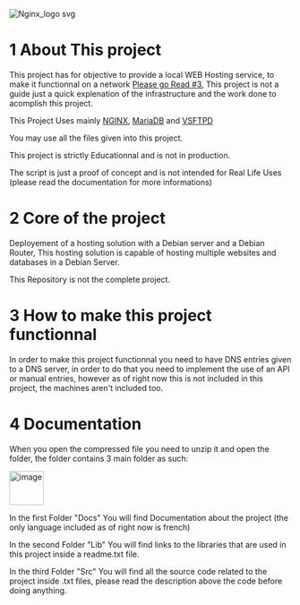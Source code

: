 ![Nginx_logo svg](https://github.com/C-Brq/WEBHOSTING/assets/156824818/25a8b9db-3bee-4526-9754-04767db7fe1c)

#  1 About This project
This project has for objective to provide a local WEB Hosting service,
to make it functionnal on a network [Please go Read #3](#3-how-to-make-this-project-functionnal),
This project is not a guide just a quick explenation of the infrastructure and the work done to acomplish this project.

This Project Uses mainly [NGINX](https://nginx.org/en/), [MariaDB](https://upload.wikimedia.org/wikipedia/commons/thumb/c/c5/Nginx_logo.svg/1280px-Nginx_logo.svg.png) and [VSFTPD](https://wiki.debian.org/fr/vsftpd)

You may use all the files given into this project.

This project is strictly Educationnal and is not in production.

The script is just a proof of concept and is not intended for Real Life Uses (please read the documentation for more informations)

#  2 Core of the project
Deployement of a hosting solution with a Debian server and a Debian Router, This hosting solution is capable of hosting multiple websites and databases in a Debian Server.

This Repository is not the complete project.

# 3 How to make this project functionnal
In order to make this project functionnal you need to have DNS entries given to a DNS server,
in order to do that you need to implement the use of an API or manual entries,
however as of right now this is not included in this project, the machines aren't included too.

#  4 Documentation
When you open the compressed file you need to unzip it and open the folder, the folder contains 3 main folder as such:

<img width="61" alt="image" src="https://github.com/C-Brq/WEBHOSTING/assets/156824818/fbe38350-d3df-4b2d-a581-a4c936b41339">

In the first Folder "Docs" You will find Documentation about the project (the only language included as of right now is french)

In the second Folder "Lib" You will find links to the libraries that are used in this project inside a readme.txt file.

In the third Folder "Src" You will find all the source code related to the project inside .txt files, please read the description above the code before doing anything.
